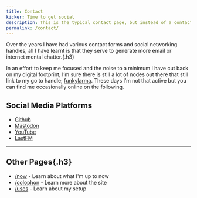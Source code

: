 ```yaml
---
title: Contact
kicker: Time to get social
description: This is the typical contact page, but instead of a contact form you can pick the platform to contact me on.
permalink: /contact/
---
```


Over the years I have had various contact forms and social networking handles, all I have learnt is that they serve to generate more email or internet mental chatter.{.h3}

In an effort to keep me focused and the noise to a minimum I have cut back on my digital footprint, I’m sure there is still a lot of nodes out there that still link to my go to handle; [funkylarma](https://www.google.com/search?q=funkylarma). These days I’m not that active but you can find me occasionally online on the following.

## Social Media Platforms

- [Github](https://github.com/funkylarma)
- [Mastodon](https://mastodon.social/@FunkyLarma)
- [YouTube](https://www.youtube.com/@funkylarma)
- [LastFM](https://www.last.fm/user/FunkyLarma)

---

## Other Pages{.h3}

- [/now](/now/) - Learn about what I'm up to now
- [/colophon](/colophon/) - Learn more about the site
- [/uses](/uses/) - Learn about my setup
